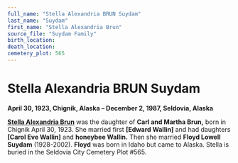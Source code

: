 ```yaml
---
full_name: "Stella Alexandria BRUN Suydam"
last_name: "Suydam"
first_name: "Stella Alexandria Brun"
source_file: "Suydam Family"
birth_location:
death_location:
cemetery_plot: 565
---
```

# Stella Alexandria BRUN Suydam

**April 30, 1923, Chignik, Alaska – December 2, 1987, Seldovia, Alaska**

**[Stella Alexandria Brun](Brun.md)** was the daughter of **Carl and
Martha Brun,** born in Chignik April 30, 1923. She married first
**\[Edward Wallin\]** and had daughters **\[Carol Eve Wallin\]** and
**honeybee Wallin.** Then she married **Floyd Lowell Suydam**
(1928-2002). **Floyd** was born in Idaho but came to Alaska. Stella is
buried in the Seldovia City Cemetery Plot \#565.

